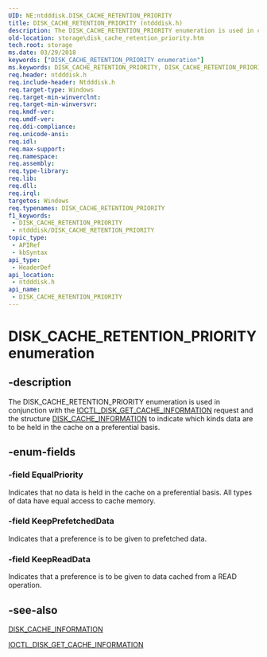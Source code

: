 ```yaml
---
UID: NE:ntdddisk.DISK_CACHE_RETENTION_PRIORITY
title: DISK_CACHE_RETENTION_PRIORITY (ntdddisk.h)
description: The DISK_CACHE_RETENTION_PRIORITY enumeration is used in conjunction with the IOCTL_DISK_GET_CACHE_INFORMATION request and the structure DISK_CACHE_INFORMATION to indicate which kinds data are to be held in the cache on a preferential basis.
old-location: storage\disk_cache_retention_priority.htm
tech.root: storage
ms.date: 03/29/2018
keywords: ["DISK_CACHE_RETENTION_PRIORITY enumeration"]
ms.keywords: DISK_CACHE_RETENTION_PRIORITY, DISK_CACHE_RETENTION_PRIORITY enumeration [Storage Devices], EqualPriority, KeepPrefetchedData, KeepReadData, ntdddisk/DISK_CACHE_RETENTION_PRIORITY, ntdddisk/EqualPriority, ntdddisk/KeepPrefetchedData, ntdddisk/KeepReadData, storage.disk_cache_retention_priority, structs-disk_19939b68-659e-4546-8419-7e1e141b8291.xml
req.header: ntdddisk.h
req.include-header: Ntdddisk.h
req.target-type: Windows
req.target-min-winverclnt: 
req.target-min-winversvr: 
req.kmdf-ver: 
req.umdf-ver: 
req.ddi-compliance: 
req.unicode-ansi: 
req.idl: 
req.max-support: 
req.namespace: 
req.assembly: 
req.type-library: 
req.lib: 
req.dll: 
req.irql: 
targetos: Windows
req.typenames: DISK_CACHE_RETENTION_PRIORITY
f1_keywords:
 - DISK_CACHE_RETENTION_PRIORITY
 - ntdddisk/DISK_CACHE_RETENTION_PRIORITY
topic_type:
 - APIRef
 - kbSyntax
api_type:
 - HeaderDef
api_location:
 - ntdddisk.h
api_name:
 - DISK_CACHE_RETENTION_PRIORITY
---
```


# DISK_CACHE_RETENTION_PRIORITY enumeration


## -description

The DISK_CACHE_RETENTION_PRIORITY enumeration is used in conjunction with the <a href="/windows-hardware/drivers/ddi/ntdddisk/ni-ntdddisk-ioctl_disk_get_cache_information">IOCTL_DISK_GET_CACHE_INFORMATION</a> request and the structure <a href="/windows-hardware/drivers/ddi/ntdddisk/ns-ntdddisk-_disk_cache_information">DISK_CACHE_INFORMATION</a> to indicate which kinds data are to be held in the cache on a preferential basis.

## -enum-fields

### -field EqualPriority

Indicates that no data is held in the cache on a preferential basis. All types of data have equal access to cache memory.

### -field KeepPrefetchedData

Indicates that a preference is to be given to prefetched data.

### -field KeepReadData

Indicates that a preference is to be given to data cached from a READ operation.

## -see-also

<a href="/windows-hardware/drivers/ddi/ntdddisk/ns-ntdddisk-_disk_cache_information">DISK_CACHE_INFORMATION</a>



<a href="/windows-hardware/drivers/ddi/ntdddisk/ni-ntdddisk-ioctl_disk_get_cache_information">IOCTL_DISK_GET_CACHE_INFORMATION</a>


